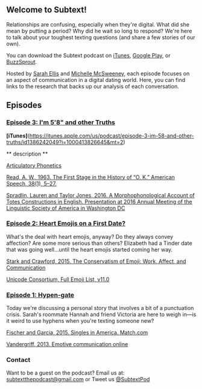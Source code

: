 ## Welcome to Subtext!

Relationships are confusing, especially when they're digital. What did she mean by putting a period? Why did he wait so long to respond? We're here to talk about your toughest texting questions (and share a few stories of our own). 

You can download the Subtext podcast on [iTunes](https://itunes.apple.com/us/podcast/subtext/id1386242049?mt=2), [Google Play](https://play.google.com/music/listen?u=0#/ps/Iwbymy4vmrwpbxm3u3odpqr32xq), or [BuzzSprout](https://subtext.buzzsprout.com/). 

Hosted by [Sarah Ellis](https://sarahabbottellis.com/) and [Michelle McSweeney](http://michelleamcsweeney.com/), each episode focuses on an aspect of communication in a digital dating world. Here, you can find links to the research that backs up our analysis of each conversation.

## Episodes

### [Episode 3: I'm 5'8" and other Truths](https://subtext.buzzsprout.com/)

**[iTunes]**(https://itunes.apple.com/us/podcast/episode-3-im-58-and-other-truths/id1386242049?i=1000413826645&mt=2)

** description ** 


[Articulatory Phonetics](https://en.wikipedia.org/wiki/Articulatory_phonetics)

[Read, A. W., 1963. The First Stage in the History of “O. K.” American Speech, 38(1), 5–27.](https://doi.org/10.2307/453580)

[Spradlin, Lauren and Taylor Jones, 2016. A Morphophonological Account of Totes Constructions in English. Presentation at 2016 Annual Meeting of the Linguistic Society of America in Washington DC](https://www.youtube.com/watch?v=3cJoiGQ7yj0)



### [Episode 2: Heart Emojis on a First Date?](https://subtext.buzzsprout.com/)

What's the deal with heart emojis, anyway? Do they always convey affection? Are some more serious than others? Elizabeth had a Tinder date that was going well...until the heart emojis started coming her way. 


[Stark and Crawford, 2015. The Conservatism of Emoji: Work, Affect, and Communication](http://journals.sagepub.com/doi/abs/10.1177/2056305115604853)

[Unicode Consortium, Full Emoji List, v11.0](http://unicode.org/emoji/charts/full-emoji-list.html)



### [Episode 1: Hypen-gate](https://subtext.buzzsprout.com/)

Today we're discussing a personal story that involves a bit of a punctuation crisis. Sarah's roommate Hannah and friend Victoria are here to weigh in—is it weird to use hyphens when you're texting someone new?


[Fischer and Garcia, 2015. Singles in America. Match.com](https://www.singlesinamerica.com/2015/)

[Vandergriff, 2013. Emotive communication online](https://www.sciencedirect.com/science/article/pii/S037821661300057X)


### Contact

Want to be a guest on the podcast? Email us at: [subtextthepodcast@gmail.com](mailto:subtextthepodcast@gmail.com) or Tweet us [@SubtextPod](https://twitter.com/SubtextPod)

